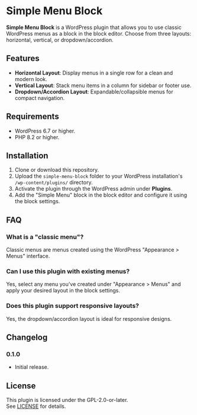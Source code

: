 # Simple Menu Block

**Simple Menu Block** is a WordPress plugin that allows you to use classic WordPress menus as a block in the block editor. Choose from three layouts: horizontal, vertical, or dropdown/accordion.

## Features

- **Horizontal Layout**: Display menus in a single row for a clean and modern look.  
- **Vertical Layout**: Stack menu items in a column for sidebar or footer use.  
- **Dropdown/Accordion Layout**: Expandable/collapsible menus for compact navigation.  

## Requirements

- WordPress 6.7 or higher.  
- PHP 8.2 or higher.

## Installation

1. Clone or download this repository.  
2. Upload the `simple-menu-block` folder to your WordPress installation's `/wp-content/plugins/` directory.  
3. Activate the plugin through the WordPress admin under **Plugins**.  
4. Add the "Simple Menu" block in the block editor and configure it using the block settings.

## FAQ

### What is a "classic menu"?  
Classic menus are menus created using the WordPress "Appearance > Menus" interface.

### Can I use this plugin with existing menus?  
Yes, select any menu you’ve created under "Appearance > Menus" and apply your desired layout in the block settings.

### Does this plugin support responsive layouts?  
Yes, the dropdown/accordion layout is ideal for responsive designs.

## Changelog

### 0.1.0
- Initial release.  

## License

This plugin is licensed under the GPL-2.0-or-later.  
See [LICENSE](https://www.gnu.org/licenses/gpl-2.0.html) for details.